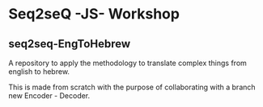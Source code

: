 # Seq2seQ -JS- Workshop

## seq2seq-EngToHebrew

A repository to apply the methodology to translate complex things from english to hebrew. 

This is made from scratch with the purpose of collaborating with a branch new
Encoder - Decoder.

